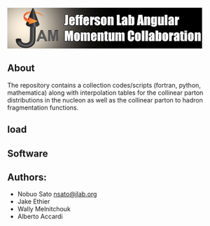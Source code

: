 ![optional caption text](DOC/jam.jpg)

## About
 
The repository contains a collection codes/scripts (fortran, python,
mathematica) along with interpolation tables for the collinear parton 
distributions in the nucleon as well as the collinear parton to hadron 
fragmentation functions.

## 


## load

## Software




## Authors:
- Nobuo Sato  nsato@jlab.org
- Jake Ethier 
- Wally Melnitchouk  
- Alberto Accardi


